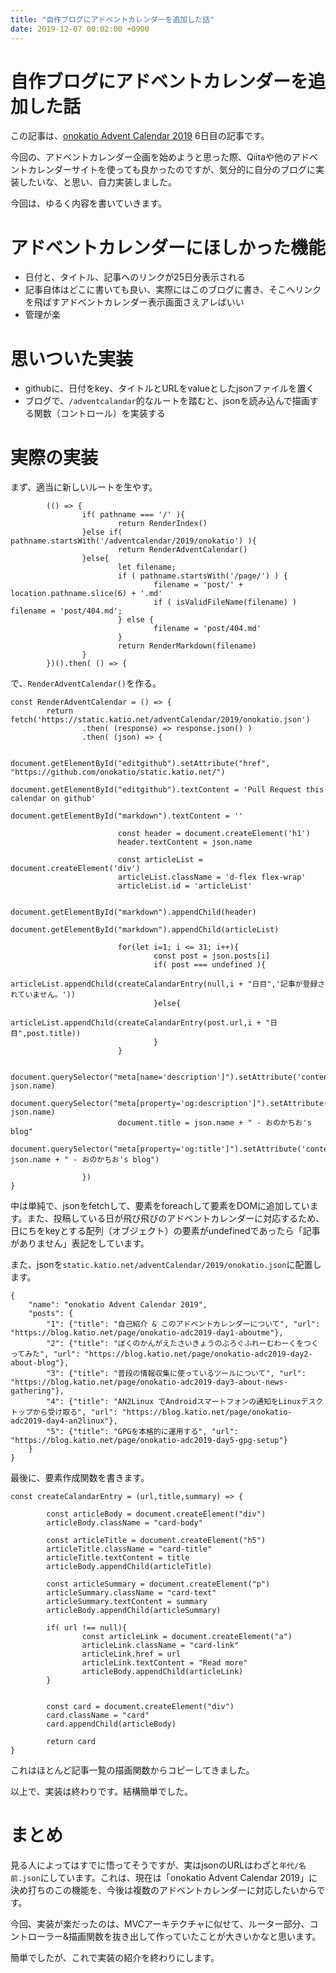 ```yaml
---
title: "自作ブログにアドベントカレンダーを追加した話"
date: 2019-12-07 00:02:00 +0900
---
```


自作ブログにアドベントカレンダーを追加した話
===


この記事は、[onokatio Advent Calendar 2019](https://blog.katio.net/adventcalendar/2019/onokatio) 6日目の記事です。

今回の、アドベントカレンダー企画を始めようと思った際、Qiitaや他のアドベントカレンダーサイトを使っても良かったのですが、気分的に自分のブログに実装したいな、と思い、自力実装しました。

今回は、ゆるく内容を書いていきます。

# アドベントカレンダーにほしかった機能

- 日付と、タイトル、記事へのリンクが25日分表示される
- 記事自体はどこに書いても良い、実際にはこのブログに書き、そこへリンクを飛ばすアドベントカレンダー表示画面さえアレばいい
- 管理が楽

# 思いついた実装

- githubに、日付をkey、タイトルとURLをvalueとしたjsonファイルを置く
- ブログで、`/adventcalandar`的なルートを踏むと、jsonを読み込んで描画する関数（コントロール）を実装する

# 実際の実装

まず、適当に新しいルートを生やす。

```js=
        (() => {
                if( pathname === '/' ){
                        return RenderIndex()
                }else if( pathname.startsWith('/adventcalendar/2019/onokatio') ){
                        return RenderAdventCalendar()
                }else{
                        let filename;
                        if ( pathname.startsWith('/page/') ) {
                                filename = 'post/' + location.pathname.slice(6) + '.md'
                                if ( isValidFileName(filename) ) filename = 'post/404.md';
                        } else {
                                filename = 'post/404.md'
                        }
                        return RenderMarkdown(filename)
                }
        })().then( () => {

```

で、`RenderAdventCalendar()`を作る。

```js=
const RenderAdventCalendar = () => {
        return fetch('https://static.katio.net/adventCalendar/2019/onokatio.json')
                .then( (response) => response.json() )
                .then( (json) => {

                        document.getElementById("editgithub").setAttribute("href", "https://github.com/onokatio/static.katio.net/")
                        document.getElementById("editgithub").textContent = 'Pull Request this calendar on github'
                        document.getElementById("markdown").textContent = ''

                        const header = document.createElement('h1')
                        header.textContent = json.name

                        const articleList = document.createElement('div')
                        articleList.className = 'd-flex flex-wrap'
                        articleList.id = 'articleList'

                        document.getElementById("markdown").appendChild(header)
                        document.getElementById("markdown").appendChild(articleList)

                        for(let i=1; i <= 31; i++){
                                const post = json.posts[i]
                                if( post === undefined ){
                                        articleList.appendChild(createCalandarEntry(null,i + "日目",'記事が登録されていません。'))
                                }else{
                                        articleList.appendChild(createCalandarEntry(post.url,i + "日目",post.title))
                                }
                        }

                        document.querySelector("meta[name='description']").setAttribute('content', json.name)
                        document.querySelector("meta[property='og:description']").setAttribute('content', json.name)
                        document.title = json.name + " - おのかちお's blog"
                        document.querySelector("meta[property='og:title']").setAttribute('content', json.name + " - おのかちお's blog")

                })
}
```

中は単純で、jsonをfetchして、要素をforeachして要素をDOMに追加しています。また、投稿している日が飛び飛びのアドベントカレンダーに対応するため、日にちをkeyとする配列（オブジェクト）の要素がundefinedであったら「記事がありません」表記をしています。

また、jsonを`static.katio.net/adventCalendar/2019/onokatio.json`に配置します。

```json=
{
	"name": "onokatio Advent Calendar 2019",
	"posts": {
		"1": {"title": "自己紹介 & このアドベントカレンダーについて", "url": "https://blog.katio.net/page/onokatio-adc2019-day1-aboutme"},
		"2": {"title": "ぼくのかんがえたさいきょうのぶろぐふれーむわーくをつくってみた", "url": "https://blog.katio.net/page/onokatio-adc2019-day2-about-blog"},
		"3": {"title": "普段の情報収集に使っているツールについて", "url": "https://blog.katio.net/page/onokatio-adc2019-day3-about-news-gathering"},
		"4": {"title": "AN2Linux でAndroidスマートフォンの通知をLinuxデスクトップから受け取る", "url": "https://blog.katio.net/page/onokatio-adc2019-day4-an2linux"},
		"5": {"title": "GPGを本格的に運用する", "url": "https://blog.katio.net/page/onokatio-adc2019-day5-gpg-setup"}
	}
}

```

最後に、要素作成関数を書きます。

```js=
const createCalandarEntry = (url,title,summary) => {

        const articleBody = document.createElement("div")
        articleBody.className = "card-body"

        const articleTitle = document.createElement("h5")
        articleTitle.className = "card-title"
        articleTitle.textContent = title
        articleBody.appendChild(articleTitle)

        const articleSummary = document.createElement("p")
        articleSummary.className = "card-text"
        articleSummary.textContent = summary
        articleBody.appendChild(articleSummary)

        if( url !== null){
                const articleLink = document.createElement("a")
                articleLink.className = "card-link"
                articleLink.href = url
                articleLink.textContent = "Read more"
                articleBody.appendChild(articleLink)
        }


        const card = document.createElement("div")
        card.className = "card"
        card.appendChild(articleBody)

        return card
}
```

これはほとんど記事一覧の描画関数からコピーしてきました。

以上で、実装は終わりです。結構簡単でした。

# まとめ

見る人によってはすでに悟ってそうですが、実はjsonのURLはわざと`年代/名前.json`にしています。これは、現在は「onokatio Advent Calendar 2019」に決め打ちのこの機能を、今後は複数のアドベントカレンダーに対応したいからです。

今回、実装が楽だったのは、MVCアーキテクチャに似せて、ルーター部分、コントローラー&描画関数を抜き出して作っていたことが大きいかなと思います。

簡単でしたが、これで実装の紹介を終わりにします。
